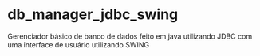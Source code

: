 # db_manager_jdbc_swing
Gerenciador básico de banco de dados feito em java utilizando JDBC com uma interface de usuário utilizando SWING
